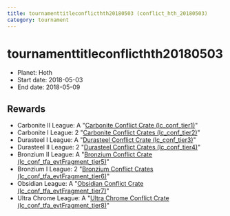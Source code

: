 ```yaml
---
title: tournamenttitleconflicthth20180503 (conflict_hth_20180503)
category: tournament
---
```

# tournamenttitleconflicthth20180503

  * Planet: Hoth
  * Start date: 2018-05-03
  * End date: 2018-05-09

## Rewards

  * Carbonite II League: A "[Carbonite Conflict Crate (lc_conf_tier1)](lc_conf_tier1.html)"
  * Carbonite I League: 2 "[Carbonite Conflict Crates (lc_conf_tier2)](lc_conf_tier2.html)"
  * Durasteel I League: A "[Durasteel Conflict Crate (lc_conf_tier3)](lc_conf_tier3.html)"
  * Durasteel II League: 2 "[Durasteel Conflict Crates (lc_conf_tier4)](lc_conf_tier4.html)"
  * Bronzium II League: A "[Bronzium Conflict Crate (lc_conf_tfa_evtFragment_tier5)](lc_conf_tfa_evtFragment_tier5.html)"
  * Bronzium I League: 2 "[Bronzium Conflict Crates (lc_conf_tfa_evtFragment_tier6)](lc_conf_tfa_evtFragment_tier6.html)"
  * Obsidian League: A "[Obsidian Conflict Crate (lc_conf_tfa_evtFragment_tier7)](lc_conf_tfa_evtFragment_tier7.html)"
  * Ultra Chrome League: A "[Ultra Chrome Conflict Crate (lc_conf_tfa_evtFragment_tier8)](lc_conf_tfa_evtFragment_tier8.html)"
